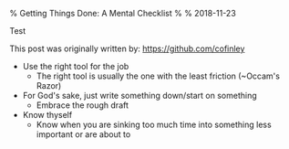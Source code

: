 % Getting Things Done: A Mental Checklist
%
% 2018-11-23

Test

This post was originally written by: https://github.com/cofinley

- Use the right tool for the job
	- The right tool is usually the one with the least friction (~Occam's Razor)
- For God's sake, just write something down/start on something
	- Embrace the rough draft
- Know thyself
    - Know when you are sinking too much time into something less important or are about to
